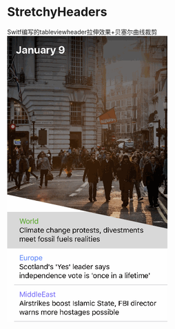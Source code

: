 # StretchyHeaders
Switf编写的tableviewheader拉伸效果+贝塞尔曲线裁剪<br> 
![image](https://github.com/ThreeMillion/StretchyHeaders/blob/master/StretchyHeaders/StretchyHeaders/Untitled.gif)  
